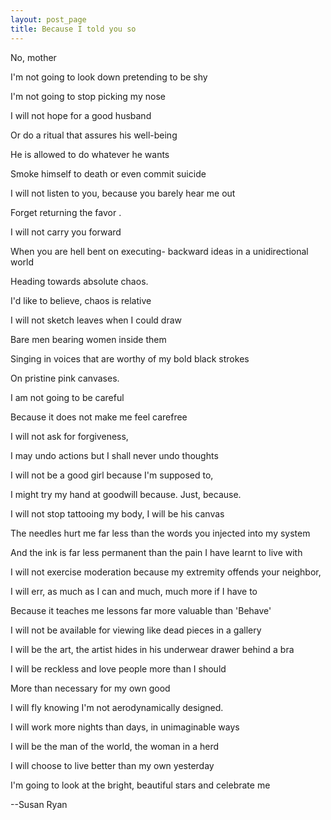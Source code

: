 ```yaml
---
layout: post_page
title: Because I told you so
---
```

No, mother

I'm not going to look down pretending to be shy

I'm not going to stop picking my nose

I will not hope for a good husband

Or do a ritual that assures his well-being

He is allowed to do whatever he wants

Smoke himself to death or even commit suicide

I will not listen to you, because you barely hear me out

Forget returning the favor .

I will not carry you forward

When you are hell bent on executing- backward ideas in a unidirectional world

Heading towards absolute chaos.

I'd like to believe, chaos is relative

I will not sketch leaves when I could draw

Bare men bearing women inside them

Singing in voices that are worthy of my bold black strokes

On pristine pink canvases.

I am not going to be careful

Because it does not make me feel carefree

I will not ask for forgiveness,

I may undo actions but I shall never undo thoughts

I will not be a good girl because I'm supposed to,

I might try my hand at goodwill because. Just, because.

I will not stop tattooing my body, I will be his canvas

The needles hurt me far less than the words you injected into my system

And the ink is far less permanent than the pain I have learnt to live with

I will not exercise moderation because my extremity offends your neighbor,

I will err, as much as I can and much, much more if I have to

Because it teaches me lessons far more valuable than 'Behave'

I will not be available for viewing like dead pieces in a gallery

I will be the art, the artist hides in his underwear drawer behind a bra

I will be reckless and love people more than I should

More than necessary for my own good

I will fly knowing I'm not aerodynamically designed.

I will work more nights than days, in unimaginable ways

I will be the man of the world, the woman in a herd

I will choose to live better than my own yesterday

I'm going to look at the bright, beautiful stars and celebrate me

--Susan Ryan
